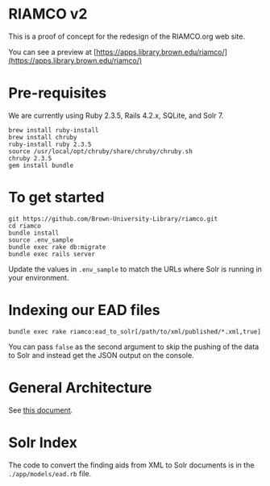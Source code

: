 # RIAMCO v2
This is a proof of concept for the redesign of the RIAMCO.org web site.

You can see a preview at [https://apps.library.brown.edu/riamco/](https://apps.library.brown.edu/riamco/)


# Pre-requisites
We are currently using Ruby 2.3.5, Rails 4.2.x, SQLite, and Solr 7.

```
brew install ruby-install
brew install chruby
ruby-install ruby 2.3.5
source /usr/local/opt/chruby/share/chruby/chruby.sh
chruby 2.3.5
gem install bundle
```


# To get started
```
git https://github.com/Brown-University-Library/riamco.git
cd riamco
bundle install
source .env_sample
bundle exec rake db:migrate
bundle exec rails server
```

Update the values in `.env_sample` to match the URLs where Solr is running in
your environment.


# Indexing our EAD files
```
bundle exec rake riamco:ead_to_solr[/path/to/xml/published/*.xml,true]
```

You can pass `false` as the second argument to skip the pushing of the data to Solr and instead get the JSON output on the console.


# General Architecture

See [this document](https://docs.google.com/document/d/1zQG6yT5sITz8JeCn4ILDOLy1nT5XAY6MwSRHm36Pwog/).


# Solr Index
The code to convert the finding aids from XML to Solr documents is in the `./app/models/ead.rb` file.
